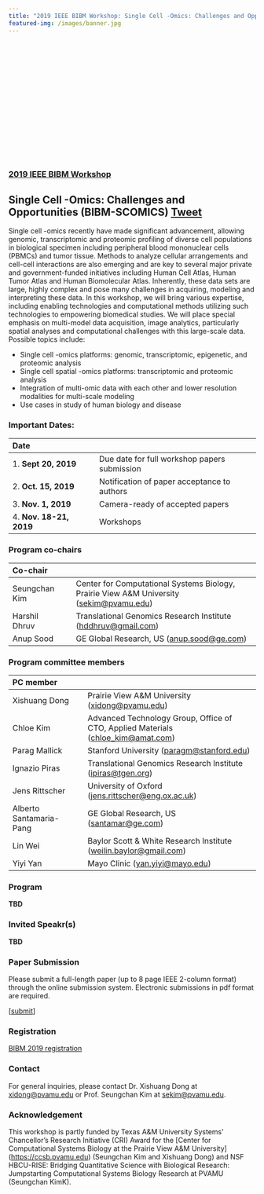 ```yaml
---
title: "2019 IEEE BIBM Workshop: Single Cell -Omics: Challenges and Opportunities"
featured-img: /images/banner.jpg
---
```

<meta name="viewport" content="width=device-width, initial-scale=1">
<link rel="stylesheet" href="https://www.w3schools.com/w3css/4/w3.css">
<style>
body{margin: 25px}
</style>

<div class="FeaturedImgBanner" {% if page.featured-img %} style="background-image: url('{{ page.featured-img }}');" {% endif %}>
    <br/><br/><br/><br/><br/><br/><br/><br/><br/><br/><br/><br/><br/><br/>
    
</div>

### [2019 IEEE BIBM Workshop](http://ieeebibm.org/BIBM2019/)
## Single Cell -Omics: Challenges and Opportunities (BIBM-SCOMICS) <a href="https://twitter.com/share?ref_src=twsrc%5Etfw" class="twitter-share-button" data-show-count="false">Tweet</a><script async src="https://platform.twitter.com/widgets.js" charset="utf-8"></script>

Single cell -omics recently have made significant advancement, allowing genomic, transcriptomic and proteomic profiling of diverse cell populations in biological specimen including peripheral blood mononuclear cells (PBMCs) and tumor tissue.  Methods to analyze cellular arrangements and cell-cell interactions are also emerging and are key to several major private and government-funded initiatives including Human Cell Atlas, Human Tumor Atlas and Human Biomolecular Atlas. Inherently, these data sets are large, highly complex and pose many challenges in acquiring, modeling and interpreting these data.  In this workshop, we will bring various expertise, including enabling technologies and computational methods utilizing such technologies to empowering biomedical studies. We will place special emphasis on multi-model data acquisition, image analytics, particularly spatial analyses and computational challenges with this large-scale data.  Possible topics include:

* Single cell -omics platforms: genomic, transcriptomic, epigenetic, and proteomic analysis
* Single cell spatial -omics platforms:  transcriptomic and proteomic analysis 
* Integration of multi-omic data with each other and lower resolution modalities for multi-scale modeling
* Use cases in study of human biology and disease

### Important Dates:

| Date |     | |
|:--------------|---|:-------------------------------|
| 1. **Sept 20, 2019** | | Due date for full workshop papers submission |
| 2. **Oct. 15, 2019** | | Notification of paper acceptance to authors |
| 3. **Nov. 1, 2019** | | Camera-ready of accepted papers |
| 4. **Nov. 18-21, 2019** | | Workshops |



### Program co-chairs
| Co-chair |    | |
|:--------------|---|:-------------------------------|
| Seungchan Kim | | Center for Computational Systems Biology, Prairie View A&M University (sekim@pvamu.edu)|
| Harshil Dhruv | | Translational Genomics Research Institute (hddhruv@gmail.com)|
| Anup Sood     | | GE Global Research, US (anup.sood@ge.com)|

### Program committee members
| PC member |   | |
|:--------------|---|:-------------------------------|
| Xishuang Dong	| | Prairie View A&M University (xidong@pvamu.edu) |
| Chloe Kim	| | Advanced Technology Group, Office of CTO, Applied Materials (chloe_kim@amat.com) |
| Parag Mallick	| | Stanford University (paragm@stanford.edu) |
| Ignazio Piras	| | Translational Genomics Research Institute (ipiras@tgen.org) |
| Jens Rittscher | | University of Oxford (jens.rittscher@eng.ox.ac.uk) |
| Alberto Santamaria-Pang | | GE Global Research, US (santamar@ge.com) |
| Lin Wei | | Baylor Scott & White Research Institute (weilin.baylor@gmail.com) |
| Yiyi Yan | | Mayo Clinic (yan.yiyi@mayo.edu) |

### Program

**TBD**


### Invited Speakr(s)

**TBD**

### Paper Submission

Please submit a full-length paper (up to 8 page IEEE 2-column format) through the online submission system. Electronic submissions in pdf format are required.

[[submit](https://wi-lab.com/cyberchair/2019/bibm19/scripts/submit.php?subarea=S23&undisplay_detail=1&wh=/cyberchair/2019/bibm19/scripts/ws_submit.php)] 

### Registration

[BIBM 2019 registration](https://ieeebibm.org/BIBM2019/Registration.html)

### Contact

For general inquiries, please contact Dr. Xishuang Dong at xidong@pvamu.edu or Prof. Seungchan Kim at sekim@pvamu.edu.

### Acknowledgement

This workshop is partly funded by Texas A&M University Systems' Chancellor’s Research Initiative (CRI) Award for the [Center for Computational Systems Biology at the Prairie View A&M University] (https://ccsb.pvamu.edu) (Seungchan Kim and Xishuang Dong) and NSF HBCU-RISE: Bridging Quantitative Science with Biological Research: Jumpstarting Computational Systems Biology Research at PVAMU (Seungchan KimK).
